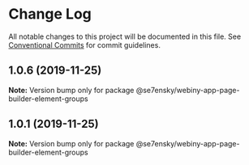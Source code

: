 # Change Log

All notable changes to this project will be documented in this file.
See [Conventional Commits](https://conventionalcommits.org) for commit guidelines.

## 1.0.6 (2019-11-25)

**Note:** Version bump only for package @se7ensky/webiny-app-page-builder-element-groups





## 1.0.1 (2019-11-25)

**Note:** Version bump only for package @se7ensky/webiny-app-page-builder-element-groups
